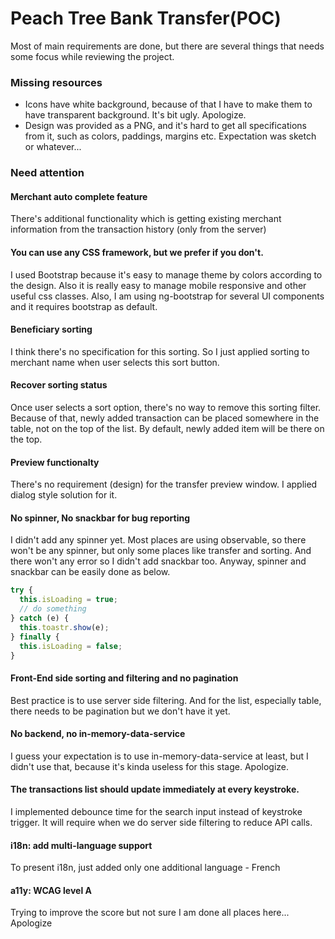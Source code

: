 # Peach Tree Bank Transfer(POC)

Most of main requirements are done, but there are several things that needs some focus while reviewing the project.

### Missing resources
* Icons have white background, because of that I have to make them to have transparent background. It's bit ugly. Apologize.
* Design was provided as a PNG, and it's hard to get all specifications from it, such as colors, paddings, margins etc. Expectation was sketch or whatever...

### Need attention

#### Merchant auto complete feature
There's additional functionality which is getting existing merchant information from the transaction history (only from the server)

#### You can use any CSS framework, but we prefer if you don't.
I used Bootstrap because it's easy to manage theme by colors according to the design. Also it is really easy to manage mobile responsive and other useful css classes.
Also, I am using ng-bootstrap for several UI components and it requires bootstrap as default.

#### Beneficiary sorting
I think there's no specification for this sorting. So I just applied sorting to merchant name when user selects this sort button.

#### Recover sorting status
Once user selects a sort option, there's no way to remove this sorting filter. Because of that, newly added transaction can be placed somewhere in the table, not on the top of the list.
By default, newly added item will be there on the top.

#### Preview functionalty
There's no requirement (design) for the transfer preview window. I applied dialog style solution for it.

#### No spinner, No snackbar for bug reporting
I didn't add any spinner yet. Most places are using observable, so there won't be any spinner, but only some places like transfer and sorting. And there won't any error so I didn't add snackbar too.
Anyway, spinner and snackbar can be easily done as below.
```typescript
try {
  this.isLoading = true;
  // do something
} catch (e) {
  this.toastr.show(e);
} finally {
  this.isLoading = false;
}
```

#### Front-End side sorting and filtering and no pagination
Best practice is to use server side filtering. And for the list, especially table, there needs to be pagination but we don't have it yet.

#### No backend, no in-memory-data-service
I guess your expectation is to use in-memory-data-service at least, but I didn't use that, because it's kinda useless for this stage. Apologize.

#### The transactions list should update immediately at every keystroke.
I implemented debounce time for the search input instead of keystroke trigger. It will require when we do server side filtering to reduce API calls.

#### i18n: add multi-language support
To present i18n, just added only one additional language - French

#### a11y: WCAG level A
Trying to improve the score but not sure I am done all places here... Apologize

